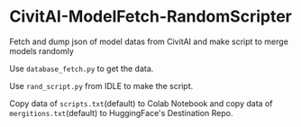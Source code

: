 # CivitAI-ModelFetch-RandomScripter
Fetch and dump json of model datas from CivitAI and make script to merge models randomly

Use `database_fetch.py` to get the data.

Use `rand_script.py` from IDLE to make the script.

Copy data of `scripts.txt`(default) to Colab Notebook and copy data of `mergitions.txt`(default) to HuggingFace's Destination Repo.
